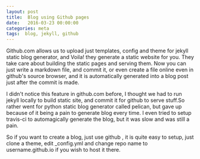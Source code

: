 ```yaml
---
layout: post
title:  Blog using Github pages
date:   2016-03-23 00:00:00
categories: meta
tags:  blog, jekyll, github
---
```


Github.com allows us to upload just templates, config and theme for jekyll static blog generator,
and Voila! they generate a static website for you. They take care about building the static pages and serving them.
 Now you can just write a markdown file, and commit it, or even create a file
online even in github's source browser, and it is automatically generated into a blog post just after the commit is
made.

I didn't notice  this feature in github.com
before, I thought we had to run jekyll locally to build static site, and 
commit it for github to serve stuff.So rather went for python static blog generator called pelican, but gave up
because of it being a pain to generate blog every time. I even tried to setup travis-ci to automagically generate
the blog, but it was slow and was still a pain.

So if you want to create a blog, just use github , it is quite easy to setup, just clone a theme, edit _config.yml
and change repo name to username.github.io if you wish to host it there.
